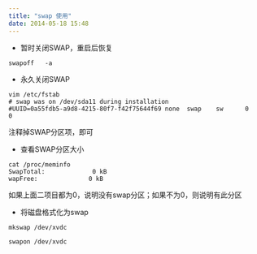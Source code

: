 ```yaml
---
title: "swap 使用"
date: 2014-05-18 15:48
---
```


* 暂时关闭SWAP，重启后恢复

```
swapoff   -a
```


* 永久关闭SWAP
```
vim /etc/fstab
# swap was on /dev/sda11 during installation
#UUID=0a55fdb5-a9d8-4215-80f7-f42f75644f69 none  swap    sw      0       0
```
注释掉SWAP分区项，即可



* 查看SWAP分区大小

```
cat /proc/meminfo
SwapTotal:             0 kB
wapFree:              0 kB
```
如果上面二项目都为0，说明没有swap分区；如果不为0，则说明有此分区

* 将磁盘格式化为swap

```
mkswap /dev/xvdc

swapon /dev/xvdc
```

